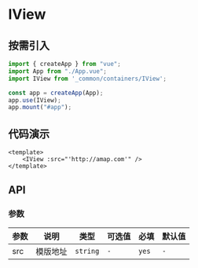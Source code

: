 <!--
 * @Autor        : GGos
 * @Description  :
 * @Email        : gouqingping@yahoo.com
 * @Date         : 2022-09-06 18:17:19
 * @LastEditors  : GGos
 * @LastEditTime : 2022-09-07 13:07:01
-->

# IView

## 按需引入

```JavaScript
import { createApp } from "vue";
import App from "./App.vue";
import IView from '_common/containers/IView';

const app = createApp(App);
app.use(IView);
app.mount("#app");
```

## 代码演示

```vue demo
<template>
	<IView :src="'http://amap.com'" />
</template>
```

## API

### 参数

| 参数 | 说明     | 类型     | 可选值 | 必填  | 默认值 |
| ---- | -------- | -------- | ------ | ----- | ------ |
| src  | 模版地址 | `string` | `-`    | `yes` | `-`    |
